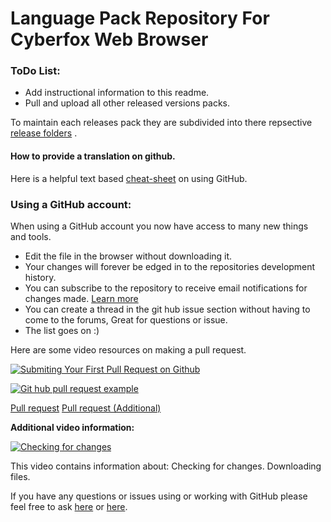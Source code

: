 Language Pack Repository For Cyberfox Web Browser
========

### ToDo List:

-  Add instructional information to this readme.
-  Pull and upload all other released versions packs.


To maintain each releases pack they are subdivided into there repsective [release folders](https://github.com/InternalError503/cyberfox-languagepacks/releases) .


#### How to provide a translation on github.

Here is a helpful text based [cheat-sheet](https://github.com/tiimgreen/github-cheat-sheet "GitHub cheat sheet") on using GitHub.

### Using a GitHub account:

When using a GitHub account you now have access to many new things and tools.

- Edit the file in the browser without downloading it.
- Your changes will forever be edged in to the repositories development history.
- You can subscribe to the repository to receive email notifications for changes made. [Learn more](https://www.youtube.com/watch?v=w-LgKrosGH0)
- You can create a thread in the git hub issue section without having to come to the forums, Great for questions or issue.
- The list goes on :)

Here are some video resources on making a pull request.

[![Submiting Your First Pull Request on Github](https://i.ytimg.com/vi/YTbRzhQju4c/sddefault.jpg)](http://www.youtube.com/watch?v=YTbRzhQju4c "Submiting Your First Pull Request on Github")

[![Git hub pull request example](https://i.ytimg.com/vi/ybyUNtBDvko/sddefault.jpg)](http://www.youtube.com/watch?v=ybyUNtBDvko "Git hub pull request example")

[Pull request](https://help.github.com/articles/creating-a-pull-request/)
[Pull request (Additional)](https://help.github.com/articles/using-pull-requests/)


__Additional video information:__

[![Checking for changes](https://i.ytimg.com/vi/o2oLJFaTJdA/sddefault.jpg)](http://www.youtube.com/watch?v=o2oLJFaTJdA "Checking for changes")

This video contains information about:
Checking for changes.
Downloading files.


If you have any questions or issues using or working with GitHub please feel free to ask [here](https://cyberfox.8pecxstudios.com/contact-us/) or [here](https://8pecxstudios.com/Forums/index.php).